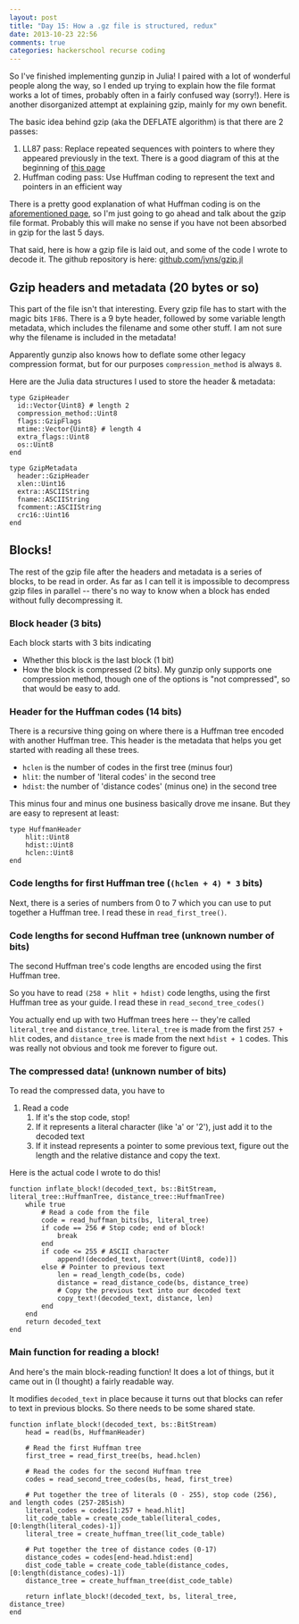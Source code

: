 ```yaml
---
layout: post
title: "Day 15: How a .gz file is structured, redux"
date: 2013-10-23 22:56
comments: true
categories: hackerschool recurse coding
---
```


So I've finished implementing gunzip in Julia! I paired with a lot of
wonderful people along the way, so I ended up trying to explain how the file
format works a lot of times, probably often in a fairly confused way (sorry!).
Here is another disorganized attempt at explaining gzip, mainly for my own
benefit.

The basic idea behind gzip (aka the DEFLATE algorithm) is that there are 2 passes:

1. LL87 pass: Replace repeated sequences with pointers to where they appeared
	previously in the text. There is a good diagram of this at the beginning of
	[this page](http://www.infinitepartitions.com/art001.html)
2. Huffman coding pass: Use Huffman coding to represent the text and pointers in an efficient way

There is a pretty good explanation of what Huffman coding is on the
[aforementioned page](http://www.infinitepartitions.com/art001.html), so I'm
just going to go ahead and talk about the gzip file format. Probably this will
make no sense if you have not been absorbed in gzip for the last 5 days.

That said, here is how a gzip file is laid out, and some of the code I wrote to
decode it. The github repository is here: [github.com/jvns/gzip.jl](http://github.com/jvns/gzip.jl)

<!-- more -->

## Gzip headers and metadata (20 bytes or so)

This part of the file isn't that interesting. Every gzip file has to start
with the magic bits `1F86`. There is a 9 byte header, followed by some
variable length metadata, which includes the filename and some other stuff. 
I am not sure why the filename is included in the metadata!

Apparently gunzip also knows how to deflate some other legacy compression
format, but for our purposes `compression_method` is always `8`.

Here are the Julia data structures I used to store the header & metadata:

~~~
type GzipHeader
  id::Vector{Uint8} # length 2
  compression_method::Uint8
  flags::GzipFlags
  mtime::Vector{Uint8} # length 4
  extra_flags::Uint8
  os::Uint8
end
~~~

~~~
type GzipMetadata
  header::GzipHeader
  xlen::Uint16
  extra::ASCIIString
  fname::ASCIIString
  fcomment::ASCIIString
  crc16::Uint16
end
~~~

## Blocks!

The rest of the gzip file after the headers and metadata is a series of
blocks, to be read in order. As far as I can tell it is impossible to
decompress gzip files in parallel -- there's no way to know when a block
has ended without fully decompressing it.

### Block header (3 bits)

Each block starts with 3 bits indicating

* Whether this block is the last block (1 bit)
* How the block is compressed (2 bits). My gunzip only supports one compression method,
  though one of the options is "not compressed", so that would be easy to add.

### Header for the Huffman codes (14 bits)

There is a recursive thing going on where there is a Huffman tree encoded with
another Huffman tree. This header is the metadata that helps you get started
with reading all these trees. 

* `hclen` is the number of codes in the first tree (minus four)
* `hlit`: the number of 'literal codes' in the second tree
* `hdist`: the number of 'distance codes' (minus one) in the second tree

This minus four and minus one business basically drove me insane. But they are
easy to represent at least:

~~~
type HuffmanHeader
    hlit::Uint8
    hdist::Uint8
    hclen::Uint8
end
~~~

### Code lengths for first Huffman tree (`(hclen + 4) * 3` bits)

Next, there is a series of numbers from 0 to 7 which you can use to put
together a Huffman tree. I read these in `read_first_tree()`.

### Code lengths for second Huffman tree (unknown number of bits)

The second Huffman tree's code lengths are encoded using the first Huffman tree.

So you have to read `(258 + hlit + hdist)` code lengths, using the first
Huffman tree as your guide. I read these in `read_second_tree_codes()`

You actually end up with two Huffman trees here -- they're called
`literal_tree` and `distance_tree`.  `literal_tree` is made from the first
`257 + hlit` codes, and `distance_tree` is made from the next `hdist + 1`
codes. This was really not obvious and took me forever to figure out.

### The compressed data! (unknown number of bits)

To read the compressed data, you have to 

1. Read a code
	1. If it's the stop code, stop!
	2. If it represents a literal character (like 'a' or '2'), just add it to the decoded text
	3. If it instead represents a pointer to some previous text, figure out the length and the relative distance and copy the text.

Here is the actual code I wrote to do this!

~~~
function inflate_block!(decoded_text, bs::BitStream, literal_tree::HuffmanTree, distance_tree::HuffmanTree)
    while true
    	# Read a code from the file
        code = read_huffman_bits(bs, literal_tree)
        if code == 256 # Stop code; end of block!
            break
        end
        if code <= 255 # ASCII character
            append!(decoded_text, [convert(Uint8, code)])
        else # Pointer to previous text
            len = read_length_code(bs, code)
            distance = read_distance_code(bs, distance_tree)
            # Copy the previous text into our decoded text
            copy_text!(decoded_text, distance, len)
        end
    end
    return decoded_text
end
~~~


### Main function for reading a block!

And here's the main block-reading function! It does a lot of things, but it
came out in (I thought) a fairly readable way.

It modifies `decoded_text` in place because it turns out that blocks can refer
to text in previous blocks. So there needs to be some shared state. 

~~~
function inflate_block!(decoded_text, bs::BitStream)
    head = read(bs, HuffmanHeader)
    
    # Read the first Huffman tree
    first_tree = read_first_tree(bs, head.hclen)

    # Read the codes for the second Huffman tree
    codes = read_second_tree_codes(bs, head, first_tree)
    
    # Put together the tree of literals (0 - 255), stop code (256), and length codes (257-285ish)
    literal_codes = codes[1:257 + head.hlit]
    lit_code_table = create_code_table(literal_codes, [0:length(literal_codes)-1])
    literal_tree = create_huffman_tree(lit_code_table)
    
    # Put together the tree of distance codes (0-17)
    distance_codes = codes[end-head.hdist:end]
    dist_code_table = create_code_table(distance_codes, [0:length(distance_codes)-1])
    distance_tree = create_huffman_tree(dist_code_table)
    
    return inflate_block!(decoded_text, bs, literal_tree, distance_tree)
end
~~~
